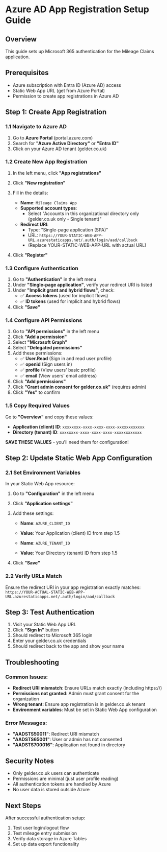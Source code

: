 # Azure AD App Registration Setup Guide

## Overview

This guide sets up Microsoft 365 authentication for the Mileage Claims application.

## Prerequisites

- Azure subscription with Entra ID (Azure AD) access
- Static Web App URL (get from Azure Portal)
- Permission to create app registrations in Azure AD

## Step 1: Create App Registration

### 1.1 Navigate to Azure AD

1. Go to **Azure Portal** (portal.azure.com)
2. Search for **"Azure Active Directory"** or **"Entra ID"**
3. Click on your Azure AD tenant (gelder.co.uk)

### 1.2 Create New App Registration

1. In the left menu, click **"App registrations"**
2. Click **"New registration"**
3. Fill in the details:

   - **Name**: `Mileage Claims App`
   - **Supported account types**:
     - Select "Accounts in this organizational directory only (gelder.co.uk only - Single tenant)"
   - **Redirect URI**:
     - Type: "Single-page application (SPA)"
     - URL: `https://YOUR-STATIC-WEB-APP-URL.azurestaticapps.net/.auth/login/aad/callback`
     - (Replace YOUR-STATIC-WEB-APP-URL with actual URL)

4. Click **"Register"**

### 1.3 Configure Authentication

1. Go to **"Authentication"** in the left menu
2. Under **"Single-page application"**, verify your redirect URI is listed
3. Under **"Implicit grant and hybrid flows"**, check:
   - ✅ **Access tokens** (used for implicit flows)
   - ✅ **ID tokens** (used for implicit and hybrid flows)
4. Click **"Save"**

### 1.4 Configure API Permissions

1. Go to **"API permissions"** in the left menu
2. Click **"Add a permission"**
3. Select **"Microsoft Graph"**
4. Select **"Delegated permissions"**
5. Add these permissions:
   - ✅ **User.Read** (Sign in and read user profile)
   - ✅ **openid** (Sign users in)
   - ✅ **profile** (View users' basic profile)
   - ✅ **email** (View users' email address)
6. Click **"Add permissions"**
7. Click **"Grant admin consent for gelder.co.uk"** (requires admin)
8. Click **"Yes"** to confirm

### 1.5 Copy Required Values

Go to **"Overview"** and copy these values:

- **Application (client) ID**: `xxxxxxxx-xxxx-xxxx-xxxx-xxxxxxxxxxxx`
- **Directory (tenant) ID**: `xxxxxxxx-xxxx-xxxx-xxxx-xxxxxxxxxxxx`

**SAVE THESE VALUES** - you'll need them for configuration!

## Step 2: Update Static Web App Configuration

### 2.1 Set Environment Variables

In your Static Web App resource:

1. Go to **"Configuration"** in the left menu
2. Click **"Application settings"**
3. Add these settings:

   - **Name**: `AZURE_CLIENT_ID`
   - **Value**: Your Application (client) ID from step 1.5

   - **Name**: `AZURE_TENANT_ID`
   - **Value**: Your Directory (tenant) ID from step 1.5

4. Click **"Save"**

### 2.2 Verify URLs Match

Ensure the redirect URI in your app registration exactly matches:
`https://YOUR-ACTUAL-STATIC-WEB-APP-URL.azurestaticapps.net/.auth/login/aad/callback`

## Step 3: Test Authentication

1. Visit your Static Web App URL
2. Click **"Sign In"** button
3. Should redirect to Microsoft 365 login
4. Enter your gelder.co.uk credentials
5. Should redirect back to the app and show your name

## Troubleshooting

### Common Issues:

- **Redirect URI mismatch**: Ensure URLs match exactly (including https://)
- **Permissions not granted**: Admin must grant consent for the organization
- **Wrong tenant**: Ensure app registration is in gelder.co.uk tenant
- **Environment variables**: Must be set in Static Web App configuration

### Error Messages:

- **"AADSTS50011"**: Redirect URI mismatch
- **"AADSTS65001"**: User or admin has not consented
- **"AADSTS700016"**: Application not found in directory

## Security Notes

- Only gelder.co.uk users can authenticate
- Permissions are minimal (just user profile reading)
- All authentication tokens are handled by Azure
- No user data is stored outside Azure

## Next Steps

After successful authentication setup:

1. Test user login/logout flow
2. Test mileage entry submission
3. Verify data storage in Azure Tables
4. Set up data export functionality

